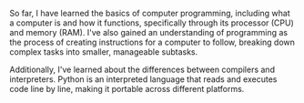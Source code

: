So far, I have learned the basics of computer programming, including what a computer is and how it functions, specifically through its processor (CPU) and memory (RAM). I've also gained an understanding of programming as the process of creating instructions for a computer to follow, breaking down complex tasks into smaller, manageable subtasks.

Additionally, I've learned about the differences between compilers and interpreters. Python is an interpreted language that reads and executes code line by line, making it portable across different platforms.







